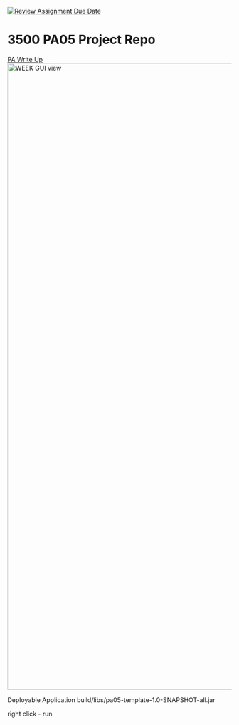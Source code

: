[![Review Assignment Due Date](https://classroom.github.com/assets/deadline-readme-button-24ddc0f5d75046c5622901739e7c5dd533143b0c8e959d652212380cedb1ea36.svg)](https://classroom.github.com/a/x6ckGcN8)
# 3500 PA05 Project Repo

[PA Write Up](https://markefontenot.notion.site/PA-05-8263d28a81a7473d8372c6579abd6481)
<img width="1408" alt="WEEK GUI view" src="https://github.com/CS-3500-OOD/pa05-dailydiary/assets/132865727/97921987-137d-44c0-9b71-fc35f6d482f6">

Deployable Application
build/libs/pa05-template-1.0-SNAPSHOT-all.jar

right click - run
